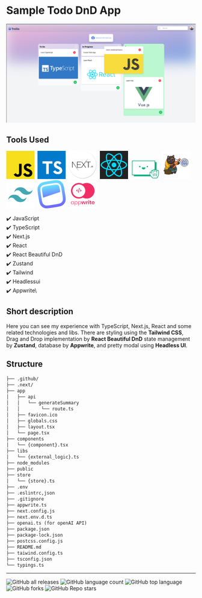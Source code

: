 # Sample Todo DnD App

![](./presentation/main.jpg)

## Tools Used

<img src="./presentation/js.png" width="75" height="75" />&nbsp;
<img src="./presentation/ts.svg" width="75" height="75" />&nbsp;
<img src="./presentation/next.webp" width="75" height="75" />&nbsp;
<img src="./presentation/react.png" width="75" height="75" />&nbsp;
<img src="./presentation/react-dnd.png" width="75" height="51" />&nbsp;
<img src="./presentation/zustand.png" width="75" height="75" />&nbsp;
<img src="./presentation/tailwind.svg" width="75" height="75" />&nbsp;
<img src="./presentation/headlessui.png" width="75" height="75" />&nbsp;
<img src="./presentation/appwrite.svg" width="75" height="75" />

✔️ JavaScript\
✔️ TypeScript\
✔️ Next.js\
✔️ React\
✔️ React Beautiful DnD\
✔️ Zustand\
✔️ Tailwind\
✔️ Headlessui\
✔️ Appwrite\

## Short description

Here you can see my experience with TypeScript, Next.js, React and some related technologies and libs. There are styling using the **Tailwind CSS**, Drag and Drop implementation by **React Beautiful DnD** state management by **Zustand**, database by **Appwrite**, and pretty modal using **Headless UI**.

## Structure
```
├── .github/
├── .next/
├── app
│   ├── api
│   │   └── generateSummary
│   │        └── route.ts
│   ├── favicon.ico
│   ├── globals.css
│   ├── layout.tsx
│   └── page.tsx
├── components
│   └── {component}.tsx
├── libs
│   └── {external_logic}.ts
├── node_modules
├── public
├── store
│   └── {store}.ts
├── .env
├── .eslintrc,json
├── .gitignore
├── appwrite.ts
├── next.config.js
├── next.env.d.ts
├── openai.ts (for openAI API)
├── package.json
├── package-lock.json
├── postcss.config.js
├── README.md
├── taiwind.config.ts
├── tsconfig.json
└── typings.ts
```
---
![GitHub all releases](https://img.shields.io/github/downloads/Andrey-Sivak/react-ts-next-todo-app/total)
![GitHub language count](https://img.shields.io/github/languages/count/Andrey-Sivak/react-ts-next-todo-app)
![GitHub top language](https://img.shields.io/github/languages/top/Andrey-Sivak/react-ts-next-todo-app?color=yellow)
![GitHub forks](https://img.shields.io/github/forks/Andrey-Sivak/react-ts-next-todo-app?style=social)
![GitHub Repo stars](https://img.shields.io/github/stars/Andrey-Sivak/react-ts-next-todo-app?style=social)
